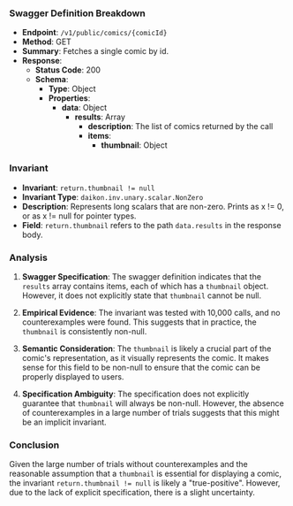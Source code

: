 ### Swagger Definition Breakdown

- **Endpoint**: `/v1/public/comics/{comicId}`
- **Method**: GET
- **Summary**: Fetches a single comic by id.
- **Response**: 
  - **Status Code**: 200
  - **Schema**: 
    - **Type**: Object
    - **Properties**:
      - **data**: Object
        - **results**: Array
          - **description**: The list of comics returned by the call
          - **items**:
            - **thumbnail**: Object

### Invariant

- **Invariant**: `return.thumbnail != null`
- **Invariant Type**: `daikon.inv.unary.scalar.NonZero`
- **Description**: Represents long scalars that are non-zero. Prints as x != 0, or as x != null for pointer types.
- **Field**: `return.thumbnail` refers to the path `data.results` in the response body.

### Analysis

1. **Swagger Specification**: The swagger definition indicates that the `results` array contains items, each of which has a `thumbnail` object. However, it does not explicitly state that `thumbnail` cannot be null.

2. **Empirical Evidence**: The invariant was tested with 10,000 calls, and no counterexamples were found. This suggests that in practice, the `thumbnail` is consistently non-null.

3. **Semantic Consideration**: The `thumbnail` is likely a crucial part of the comic's representation, as it visually represents the comic. It makes sense for this field to be non-null to ensure that the comic can be properly displayed to users.

4. **Specification Ambiguity**: The specification does not explicitly guarantee that `thumbnail` will always be non-null. However, the absence of counterexamples in a large number of trials suggests that this might be an implicit invariant.

### Conclusion

Given the large number of trials without counterexamples and the reasonable assumption that a `thumbnail` is essential for displaying a comic, the invariant `return.thumbnail != null` is likely a "true-positive". However, due to the lack of explicit specification, there is a slight uncertainty.

